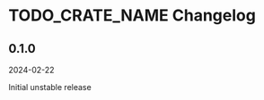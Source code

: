 # TODO_CRATE_NAME Changelog

<!-- markdownlint-disable no-trailing-punctuation -->

## 0.1.0

2024-02-22

Initial unstable release
